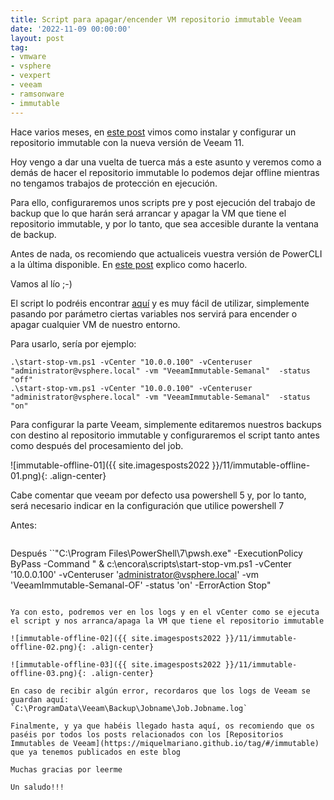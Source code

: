 ```yaml
---
title: Script para apagar/encender VM repositorio immutable Veeam
date: '2022-11-09 00:00:00'
layout: post
tag:
- vmware
- vsphere
- vexpert
- veeam
- ramsonware
- immutable
---
```


Hace varios meses, en [este post](https://miquelmariano.github.io/2022/04/05/veeam11-immutable-repository-hardening/) vimos como instalar y configurar un repositorio immutable con la nueva versión de Veeam 11.

Hoy vengo a dar una vuelta de tuerca más a este asunto y veremos como a demás de hacer el repositorio immutable lo podemos dejar offline mientras no tengamos trabajos de protección en ejecución.

Para ello, configuraremos unos scripts pre y post ejecución del trabajo de backup que lo que harán será arrancar y apagar la VM que tiene el repositorio immutable, y por lo tanto, que sea accesible durante la ventana de backup.

Antes de nada, os recomiendo que actualiceis vuestra versión de PowerCLI a la última disponible. En [este post](https://miquelmariano.github.io/2019/01/09/instalar-powerCLI-10-windows/) explico como hacerlo.

Vamos al lío ;-)

El script lo podréis encontrar [aquí](https://raw.githubusercontent.com/miquelMariano/vSphere-PowerCLI/master/start-stop-vm/start-stop-vm.ps1) y es muy fácil de utilizar, simplemente pasando por parámetro ciertas variables nos servirá para encender o apagar cualquier VM de nuestro entorno.

Para usarlo, sería por ejemplo:
```
.\start-stop-vm.ps1 -vCenter "10.0.0.100" -vCenteruser "administrator@vsphere.local" -vm "VeeamImmutable-Semanal"  -status "off"
.\start-stop-vm.ps1 -vCenter "10.0.0.100" -vCenteruser "administrator@vsphere.local" -vm "VeeamImmutable-Semanal"  -status "on"
```

Para configurar la parte Veeam, simplemente editaremos nuestros backups con destino al repositorio immutable y configuraremos el script tanto antes como después del procesamiento del job.

![immutable-offline-01]({{ site.imagesposts2022 }}/11/immutable-offline-01.png){: .align-center}

Cabe comentar que veeam por defecto usa powershell 5 y, por lo tanto, será necesario indicar en la configuración que utilice powershell 7

Antes:
```"C:\Program Files\PowerShell\7\pwsh.exe" -ExecutionPolicy ByPass -Command " & c:\encora\scripts\start-stop-vm.ps1 -vCenter '10.0.0.100' -vCenteruser 'administrator@vsphere.local' -vm 'VeeamImmutable-Semanal-OF'  -status 'on' -ErrorAction Stop"
```

Después
``"C:\Program Files\PowerShell\7\pwsh.exe" -ExecutionPolicy ByPass -Command " & c:\encora\scripts\start-stop-vm.ps1 -vCenter '10.0.0.100' -vCenteruser 'administrator@vsphere.local' -vm 'VeeamImmutable-Semanal-OF'  -status 'on' -ErrorAction Stop"
```

Ya con esto, podremos ver en los logs y en el vCenter como se ejecuta el script y nos arranca/apaga la VM que tiene el repositorio immutable

![immutable-offline-02]({{ site.imagesposts2022 }}/11/immutable-offline-02.png){: .align-center}

![immutable-offline-03]({{ site.imagesposts2022 }}/11/immutable-offline-03.png){: .align-center}

En caso de recibir algún error, recordaros que los logs de Veeam se guardan aquí:
`C:\ProgramData\Veeam\Backup\Jobname\Job.Jobname.log`

Finalmente, y ya que habéis llegado hasta aquí, os recomiendo que os paséis por todos los posts relacionados con los [Repositorios Immutables de Veeam](https://miquelmariano.github.io/tag/#/immutable) que ya tenemos publicados en este blog

Muchas gracias por leerme

Un saludo!!!
